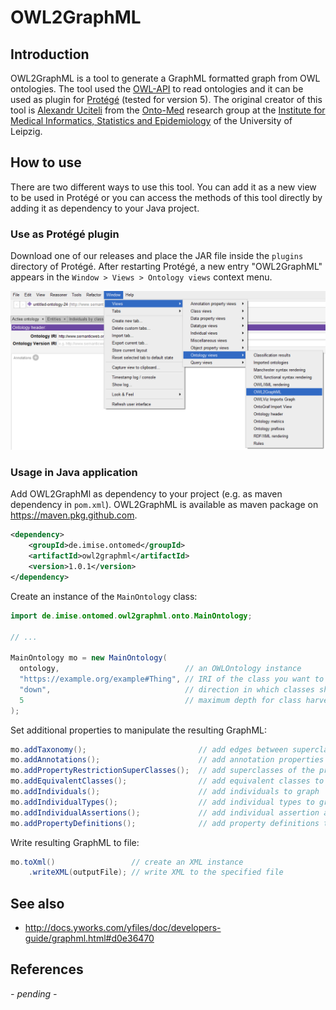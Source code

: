 # OWL2GraphML

## Introduction

OWL2GraphML is a tool to generate a GraphML formatted graph from OWL ontologies. The tool used the [OWL-API](https://github.com/owlcs/owlapi) to read ontologies and it can be used as plugin for [Protégé](https://protege.stanford.edu) (tested for version 5).
The original creator of this tool is [Alexandr Uciteli](https://www.imise.uni-leipzig.de/en/Mitarbeiter/Alexandr_Uciteli) from the [Onto-Med](http://www.onto-med.de) research group at the [Institute for Medical Informatics, Statistics and Epidemiology](https://www.imise.uni-leipzig.de/en) of the University of Leipzig.

## How to use

There are two different ways to use this tool. You can add it as a new view to be used in Protégé or you can access the methods of this tool directly by adding it as dependency to your Java project.

### Use as Protégé plugin

Download one of our releases and place the JAR file inside the `plugins` directory of Protégé. After restarting Protégé, a new entry "OWL2GraphML" appears in the `Window > Views > Ontology views` context menu.

![Location of plugin in Protégé context menu](images/location_in_protégé_menu.png)

### Usage in Java application

Add OWL2GraphMl as dependency to your project (e.g. as maven dependency in `pom.xml`). OWL2GraphML is available as maven package on https://maven.pkg.github.com.

```xml
<dependency>
    <groupId>de.imise.ontomed</groupId>
    <artifactId>owl2graphml</artifactId>
    <version>1.0.1</version>
</dependency>
```

Create an instance of the `MainOntology` class:
```java
import de.imise.ontomed.owl2graphml.onto.MainOntology;

// ...

MainOntology mo = new MainOntology(
  ontology,                            // an OWLOntology instance
  "https://example.org/example#Thing", // IRI of the class you want to use as root of the graph
  "down",                              // direction in which classes should be harvested from the ontology (allowed are "up" and "down")
  5                                    // maximum depth for class harvesting
);
``` 

Set additional properties to manipulate the resulting GraphML:
```java
mo.addTaxonomy();                         // add edges between superclass and subclass
mo.addAnnotations();                      // add annotation properties to graph
mo.addPropertyRestrictionSuperClasses();  // add superclasses of the property restrictions to the graph
mo.addEquivalentClasses();                // add equivalent classes to graph
mo.addIndividuals();                      // add individuals to graph
mo.addIndividualTypes();                  // add individual types to graph
mo.addIndividualAssertions();             // add individual assertion axioms to graph
mo.addPropertyDefinitions();              // add property definitions to graph
```

Write resulting GraphML to file:
```java
mo.toXml()                 // create an XML instance
    .writeXML(outputFile); // write XML to the specified file
```

## See also

* http://docs.yworks.com/yfiles/doc/developers-guide/graphml.html#d0e36470

## References

*- pending -*
